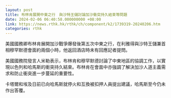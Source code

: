 ```yaml
---
layout: post
title: 布林肯展開中東之行　與沙特王儲討論加沙衝突持久結束等問題
date: 2024-02-06 06:40:58.000000000 +08:00
link: https://news.rthk.hk/rthk/ch/component/k2/1739319-20240206.htm
categories: rthk
---
```


美國國務卿布林肯展開加沙戰爭爆發後第五次中東之行，在利雅得與沙特王儲兼首相穆罕默德會面約兩個小時，他返回酒店時未有回應記者提問。

美國國務院發言人米勒表示，布林肯和穆罕默德討論了中東地區的協調工作，以實現以色列和哈馬斯的衝突持久結束。布林肯在會面中亦強調了解決加沙人道主義需求和防止衝突進一步蔓延的重要性。

卡塔爾和埃及日前已向哈馬斯就停火和互換被扣押人員提出建議，哈馬斯至今仍未作出答覆。
